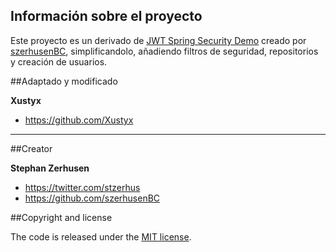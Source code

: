 ## Información sobre el proyecto
Este proyecto es un derivado de [JWT Spring Security Demo](https://github.com/szerhusenBC/jwt-spring-security-demo) creado por
[szerhusenBC](https://github.com/szerhusenBC), simplificandolo, añadiendo filtros de seguridad, repositorios y creación
de usuarios.

##Adaptado y modificado

**Xustyx**

* <https://github.com/Xustyx>

-----------------------------------------------------------------

##Creator

**Stephan Zerhusen**

* <https://twitter.com/stzerhus>
* <https://github.com/szerhusenBC>

##Copyright and license

The code is released under the [MIT license](LICENSE?raw=true).